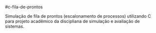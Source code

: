 #c-fila-de-prontos

Simulação de fila de prontos (escalonamento de processos) utilizando C para projeto acadêmico da discipliana de simulação e avaliação de sistemas.